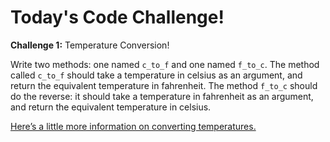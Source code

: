 # Today's Code Challenge!

**Challenge 1:** Temperature Conversion!

Write two methods: one named `c_to_f` and one named `f_to_c`. The method called `c_to_f` should take a temperature in celsius as an argument, and return the equivalent temperature in fahrenheit. The method `f_to_c` should do the reverse: it should take a temperature in fahrenheit as an argument, and return the equivalent temperature in celsius. 

[Here’s a little more information on converting temperatures.](http://www.mathsisfun.com/temperature-conversion.html)

